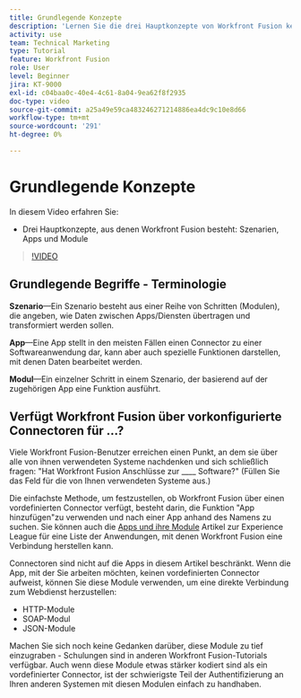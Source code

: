 ```yaml
---
title: Grundlegende Konzepte
description: 'Lernen Sie die drei Hauptkonzepte von Workfront Fusion kennen: Szenarien, Anwendungen und Module in [!DNL Adobe Workfront Fusion].'
activity: use
team: Technical Marketing
type: Tutorial
feature: Workfront Fusion
role: User
level: Beginner
jira: KT-9000
exl-id: c04baa0c-40e4-4c61-8a04-9ea62f8f2935
doc-type: video
source-git-commit: a25a49e59ca483246271214886ea4dc9c10e8d66
workflow-type: tm+mt
source-wordcount: '291'
ht-degree: 0%

---
```


# Grundlegende Konzepte

In diesem Video erfahren Sie:

* Drei Hauptkonzepte, aus denen Workfront Fusion besteht: Szenarien, Apps und Module

>[!VIDEO](https://video.tv.adobe.com/v/335260/?quality=12&learn=on)

## Grundlegende Begriffe - Terminologie

**Szenario**—Ein Szenario besteht aus einer Reihe von Schritten (Modulen), die angeben, wie Daten zwischen Apps/Diensten übertragen und transformiert werden sollen.

**App**—Eine App stellt in den meisten Fällen einen Connector zu einer Softwareanwendung dar, kann aber auch spezielle Funktionen darstellen, mit denen Daten bearbeitet werden.

**Modul**—Ein einzelner Schritt in einem Szenario, der basierend auf der zugehörigen App eine Funktion ausführt.

## Verfügt Workfront Fusion über vorkonfigurierte Connectoren für ...?

Viele Workfront Fusion-Benutzer erreichen einen Punkt, an dem sie über alle von ihnen verwendeten Systeme nachdenken und sich schließlich fragen: &quot;Hat Workfront Fusion Anschlüsse zur ____ Software?&quot; (Füllen Sie das Feld für die von Ihnen verwendeten Systeme aus.)

Die einfachste Methode, um festzustellen, ob Workfront Fusion über einen vordefinierten Connector verfügt, besteht darin, die Funktion &quot;App hinzufügen&quot;zu verwenden und nach einer App anhand des Namens zu suchen. Sie können auch die [Apps und ihre Module](https://experienceleague.adobe.com/docs/workfront/using/adobe-workfront-fusion/fusion-apps-and-modules/apps-and-their-modules.html?lang=en) Artikel zur Experience League für eine Liste der Anwendungen, mit denen Workfront Fusion eine Verbindung herstellen kann.

Connectoren sind nicht auf die Apps in diesem Artikel beschränkt. Wenn die App, mit der Sie arbeiten möchten, keinen vordefinierten Connector aufweist, können Sie diese Module verwenden, um eine direkte Verbindung zum Webdienst herzustellen:

* HTTP-Module
* SOAP-Modul
* JSON-Module

Machen Sie sich noch keine Gedanken darüber, diese Module zu tief einzugraben - Schulungen sind in anderen Workfront Fusion-Tutorials verfügbar. Auch wenn diese Module etwas stärker kodiert sind als ein vordefinierter Connector, ist der schwierigste Teil der Authentifizierung an Ihren anderen Systemen mit diesen Modulen einfach zu handhaben.
